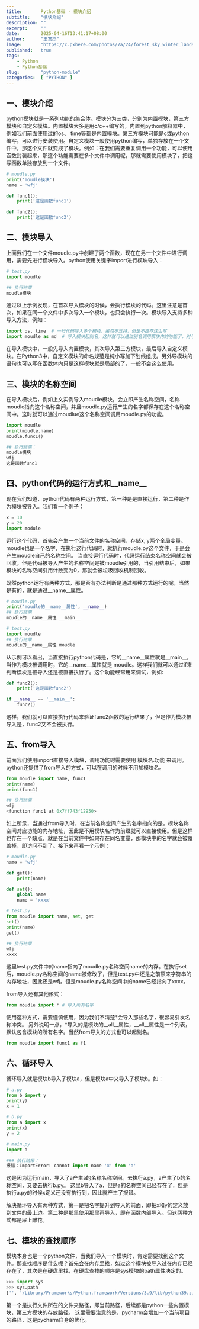```yaml
---
title:       Python基础 - 模块介绍
subtitle:    "模块介绍"
description: ""
excerpt:     ""
date:        2025-04-16T13:41:17+08:00
author:      "王富杰"
image:       "https://c.pxhere.com/photos/7a/24/forest_sky_winter_landscape_r_gen_trees-766978.jpg!d"
published:   true
tags:
    - Python
    - Python基础
slug:        "python-module"
categories:  [ "PYTHON" ]
---
```


## 一、模块介绍
python模块就是一系列功能的集合体。模块分为三类，分别为内置模块，第三方模块和自定义模块。内置模块大多是用c/c++编写的，内置到python解释器中，例如我们前面使用过的os、 time等都是内置模块。第三方模块可能是c或python编写，可以进行安装使用。自定义模块一般使用python编写，单独存放在一个文件中，那这个文件就变成了模块。例如：在我们需要重复调用一个功能，可以使用函数封装起来，那这个功能需要在多个文件中调用呢，那就需要使用模块了，把这写函数单独存放到一个文件。
```python
# moudle.py
print('moudle模块')
name = 'wfj'

def func1():
    print('这是函数func1')

def func2():
    print('这是函数func2')
```

## 二、模块导入
上面我们在一个文件moudle.py中创建了两个函数，现在在另一个文件中进行调用，需要先进行模块导入。python使用关键字import进行模块导入：
```python
# test.py
import moudle

## 执行结果
moudle模块
```
通过以上示例发现，在首次导入模块的时候，会执行模块的代码。这里注意是首次，如果在同一个文件中多次导入一个模块，也只会执行一次。模块导入支持多种导入方法，例如：
```python
import os, time  # 一行代码导入多个模块，虽然不支持，但是不推荐这么写
import moudle as md  # 导入模块起别名，这样就可以通过别名调用模块内的功能了，对与名称比较长的模块推荐使用
```
在导入模块中，一般先导入内置模块，其次导入第三方模块，最后导入自定义模块。在Python3中，自定义模块的命名规范是纯小写加下划线组成。另外导模块的语句也可以写在函数体内只是这样模块就是局部的了，一般不会这么使用。


## 三、模块的名称空间
在导入模块后，例如上文实例导入moudle模块，会立即产生名称空间，名称moudle指向这个名称空间，并且moudle.py运行产生的名字都保存在这个名称空间中。这时就可以通过moudlue这个名称空间调用moudle.py的功能。
```python
import moudle
print(moudle.name)
moudle.func1()

## 执行结果：
moudle模块
wfj
这是函数func1
```

## 四、python代码的运行方式和__name__
现在我们知道，python代码有两种运行方式，第一种是是直接运行，第二种是作为模块被导入。我们看一个例子：
```python
x = 10
y = 20
import module
```
运行这个代码，首先会产生一个当前文件的名称空间，存储x, y两个全局变量。moudle也是一个名字，在执行这行代码时，就执行moudle.py这个文件，于是会产生moudle自己的名称空间。 当直接运行代码时，代码运行结束名称空间就会被回收。但是代码被导入产生的名称空间是被moudle引用的，当引用结束后，如果模块的名称空间引用计数变为0，那就会被垃圾回收机制回收。

既然python运行有两种方式，那是否有办法判断是通过那种方式运行的呢，当然是有的，就是通过__name__属性。
```python
# moudle.py
print('moudle的__name__属性', __name__)
## 执行结果
moudle的__name__属性 __main__

# test.py
import moudle
## 执行结果
moudle的__name__属性 moudle
```
从示例可以看出，当直接执行python代码是，它的__name__属性就是__main__，当作为模块被调用时，它的__name__属性就是 moudle。这样我们就可以通过if来判断模块是被导入还是被直接执行了。这个功能经常用来调试，例如:
```python
def func2():
    print('这是函数func2')

if __name__ == '__main__':
    func2()
```
这样，我们就可以直接执行代码来验证func2函数的运行结果了，但是作为模块被导入是，func2又不会被执行。

## 五、from导入
前面我们使用import直接导入模块，调用功能时需要使用 模块名.功能 来调用。python还提供了from导入的方式，可以在调用的时候不用加模块名。
```python
from moudle import name, func1
print(name)
print(func1)

## 执行结果
wfj
<function func1 at 0x7ff743f12950>
```
如上所示，当通过from导入时，在当前名称空间产生的名字指向的是，模块名称空间对应功能的内存地址，因此是不用模块名作为前缀就可以直接使用。但是这样也存在一个缺点，就是在当前文件中如果存在同名变量，那模块中的名字就会被覆盖掉，即访问不到了。接下来再看一个示例：
```python
# moudle.py
name = 'wfj'

def get():
    print(name)

def set():
    global name
    name = 'xxxx'

# test.py
from moudle import name, set, get
set()
print(name)
get()

## 执行结果
wfj
xxxx
```
这里test.py文件中的name指向了moudle.py名称空间name的内存。在执行set后，moudle.py名称空间的name被修改了，但是test.py中还是之前原来字符串的内存地址，因此还是wfj。但是moudle.py名称空间中的name已经指向了xxxx。

from导入还有其他形式：
```python
from moudle import * # 导入所有名字
```
使用这种方式，需要谨慎使用，因为我们不清楚*会导入那些名字，很容易引发名称冲突。 另外说明一点，\*导入的是模块的__all__属性，__all__属性是一个列表，默认包含模块的所有名字。当然from导入的方式也可以起别名。
```python
from moudle import func1 as f1
```

## 六、循环导入
循环导入就是模块b导入了模块a，但是模块a中又导入了模块b。如：
```python
# a.py
from b import y
print(y)
x = 1

# b.py
from a import x
print(x)
y = 2

# main.py
import a

### 执行结果：
报错：ImportError: cannot import name 'x' from 'a' 
```
这是因为运行main，导入了a产生a的名称名称空间。去执行a.py，a产生了b的名称空间，又要去执行b.py。 这里b导入了a，但是a的名称空间已经存在了，但是执行a.py的时候x定义还没有执行到，因此就产生了报错。

解决循环导入有两种方式，第一是把名字提升到导入的前面，即把x和y的定义放到文件的最上边。第二种是那里使用那里再导入，即在函数内部导入。但这两种方式都是屎上雕花。

## 七、模块的查找顺序
模块本身也是一个python文件，当我们导入一个模块时，肯定需要找到这个文件。那查找顺序是什么呢？首先会在内存里找，如过这个模块被导入过在内存已经存在了，其次是在硬盘里找，在硬盘查找的顺序是sys模块的path属性决定的。
```python
>>> import sys
>>> sys.path
['', '/Library/Frameworks/Python.framework/Versions/3.9/lib/python39.zip', '/Library/Frameworks/Python.framework/Versions/3.9/lib/python3.9', '/Library/Frameworks/Python.framework/Versions/3.9/lib/python3.9/lib-dynload', '/Users/wangfujie/Library/Python/3.9/lib/python/site-packages', '/Library/Frameworks/Python.framework/Versions/3.9/lib/python3.9/site-packages']
```
第一个是执行文件所在的文件夹路径，即当前路径，后续都是python一些内置模块，第三方模块的存放路径。 这里需要注意的是，pycharm会增加一个当前项目的路径，这是pycharm自身的优化。
